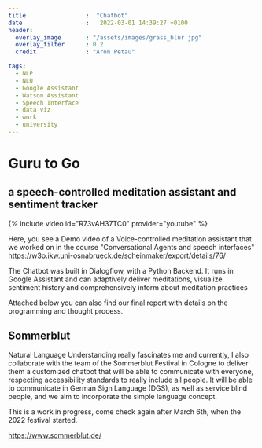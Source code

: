 ```yaml
---
title                 :  "Chatbot"
date                  :   2022-03-01 14:39:27 +0100
header:
  overlay_image       : "/assets/images/grass_blur.jpg"
  overlay_filter      : 0.2
  credit              : "Aron Petau"

tags:
  - NLP
  - NLU
  - Google Assistant
  - Watson Assistant
  - Speech Interface
  - data viz
  - work
  - university
---
```


# Guru to Go
## a speech-controlled meditation assistant and sentiment tracker

{% include video id="R73vAH37TC0" provider="youtube" %}

Here, you see a Demo video of a Voice-controlled meditation assistant that we worked on in the course "Conversational Agents and speech interfaces"
https://w3o.ikw.uni-osnabrueck.de/scheinmaker/export/details/76/

The Chatbot was built in Dialogflow, with a Python Backend. It runs in Google Assistant and can adaptively deliver meditations, visualize sentiment history and comprehensively inform about meditation practices

Attached below you can also find our final report with details on the programming and thought process.


## Sommerblut

Natural Language Understanding really fascinates me and currently, I also collaborate with the team of the Sommerblut Festival in Cologne to deliver them a customized chatbot that will be able to communicate with everyone, respecting accessibility standards to really include all people. It will be able to communicate in German Sign Language (DGS), as well as service blind people, and we aim to incorporate the simple language concept. 

This is a work in progress, come check again after March 6th, when the 2022 festival started.

https://www.sommerblut.de/